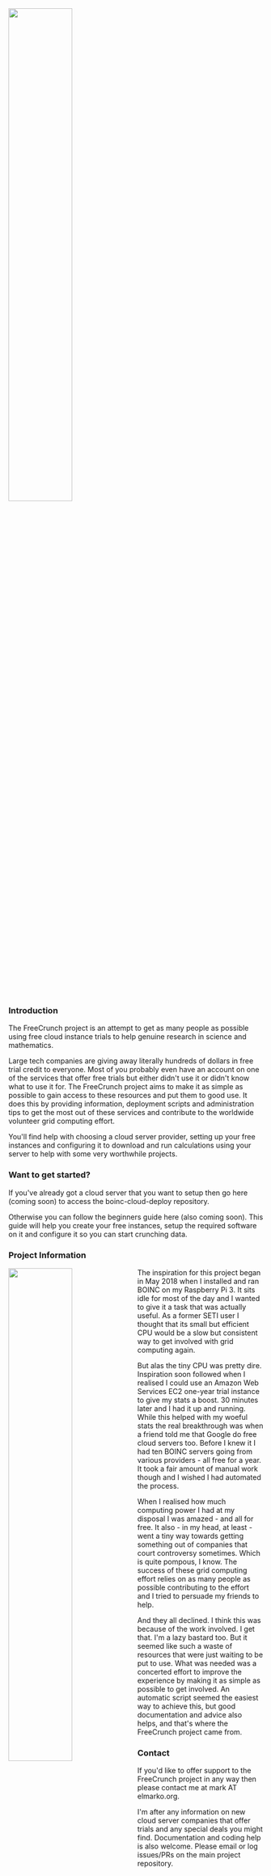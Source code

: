 <img src="https://pasteboard.co/images/HqcBMsm.png/download" width="50%" height="50%">

### Introduction
The FreeCrunch project is an attempt to get as many people as possible using free cloud instance trials to help genuine research in science and mathematics.

Large tech companies are giving away literally hundreds of dollars in free trial credit to everyone. Most of you probably even have an account on one of the services that offer free trials but either didn't use it or didn't know what to use it for. The FreeCrunch project aims to make it as simple as possible to gain access to these resources and put them to good use. It does this by providing information, deployment scripts and administration tips to get the most out of these services and contribute to the worldwide volunteer grid computing effort.

You'll find help with choosing a cloud server provider, setting up your free instances and configuring it to download and run calculations using your server to help with some very worthwhile projects.

### Want to get started?

If you've already got a cloud server that you want to setup then go here (coming soon) to access the boinc-cloud-deploy repository.

Otherwise you can follow the beginners guide here (also coming soon). This guide will help you create your free instances, setup the required software on it and configure it so you can start crunching data.

### Project Information

<img src="https://preview.ibb.co/bCcf0J/34886232_7_B9_B_47_F4_AD05_47_D04_FF8_ED09.png" align="left" width="50%" height="50%">The inspiration for this project began in May 2018 when I installed and ran BOINC on my Raspberry Pi 3. It sits idle for most of the day and I wanted to give it a task that was actually useful. As a former SETI user I thought that its small but efficient CPU would be a slow but consistent way to get involved with grid computing again.

But alas the tiny CPU was pretty dire. Inspiration soon followed when I realised I could use an Amazon Web Services EC2 one-year trial instance to give my stats a boost. 30 minutes later and I had it up and running. While this helped with my woeful stats the real breakthrough was when a friend told me that Google do free cloud servers too. Before I knew it I had ten BOINC servers going from various providers - all free for a year. It took a fair amount of manual work though and I wished I had automated the process.

When I realised how much computing power I had at my disposal I was amazed - and all for free. It also - in my head, at least - went a tiny way towards getting something out of companies that court controversy sometimes. Which is quite pompous, I know. The success of these grid computing effort relies on as many people as possible contributing to the effort and I tried to persuade my friends to help.

And they all declined. I think this was because of the work involved. I get that. I'm a lazy bastard too. But it seemed like such a waste of resources that were just waiting to be put to use. What was needed was a concerted effort to improve the experience by making it as simple as possible to get involved. An automatic script seemed the easiest way to achieve this, but good documentation and advice also helps, and that's where the FreeCrunch project came from.

### Contact

If you'd like to offer support to the FreeCrunch project in any way then please contact me at mark AT elmarko.org.

I'm after any information on new cloud server companies that offer trials and any special deals you might find. Documentation and coding help is also welcome. Please email or log issues/PRs on the main project repository.
